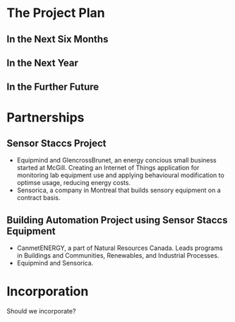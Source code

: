 # The Project Plan

##  In the Next Six Months

##  In the Next Year

##  In the Further Future


# Partnerships

## Sensor Staccs Project

+  Equipmind and GlencrossBrunet, an energy concious small business started at McGill.  Creating an Internet of Things application for monitoring lab equipment use and applying behavioural modification to optimse usage, reducing energy costs.
+  Sensorica, a company in Montreal that builds sensory equipment on a contract basis.

## Building Automation Project using Sensor Staccs Equipment

+  CanmetENERGY, a part of Natural Resources Canada.  Leads programs in Buildings and Communities, Renewables, and Industrial Processes.
+  Equipmind and Sensorica.


# Incorporation

Should we incorporate?
